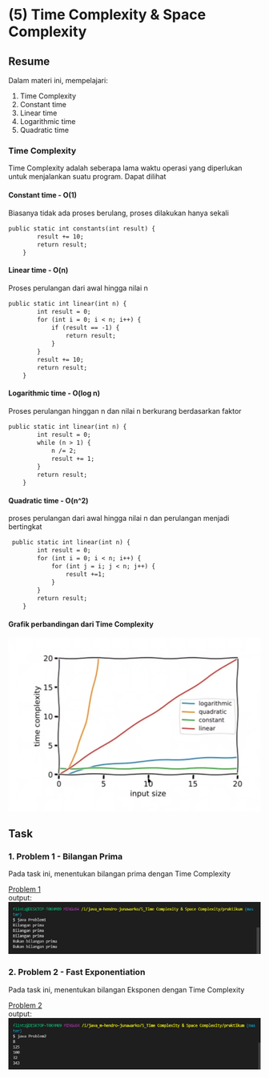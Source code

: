 # (5) Time Complexity & Space Complexity

## Resume
Dalam materi ini, mempelajari:
1. Time Complexity
2. Constant time
3. Linear time
4. Logarithmic time
5. Quadratic time

### Time Complexity
Time Complexity adalah seberapa lama waktu operasi yang diperlukan untuk menjalankan suatu program. Dapat dilihat 
#### Constant time - O(1)
Biasanya tidak ada proses berulang, proses dilakukan hanya sekali
```
public static int constants(int result) {
        result += 10;
        return result;
    }
```
#### Linear time - O(n)
Proses perulangan dari awal hingga nilai n 
```
public static int linear(int n) {
        int result = 0;
        for (int i = 0; i < n; i++) {
            if (result == -1) {
                return result;
            }
        }
        result += 10;
        return result;
    }
```
#### Logarithmic time - O(log n)
Proses perulangan hinggan n dan nilai n berkurang berdasarkan faktor
```
public static int linear(int n) {
        int result = 0;
        while (n > 1) {
            n /= 2;
            result += 1;
        }
        return result;
    }
```

#### Quadratic time - O(n^2)
proses perulangan dari awal hingga nilai n dan perulangan menjadi bertingkat
```
 public static int linear(int n) {
        int result = 0;
        for (int i = 0; i < n; i++) {
            for (int j = i; j < n; j++) {
                result +=1;
            }
        }
        return result;
    }
```

#### Grafik perbandingan dari Time Complexity
![Time Complexity](./screenshots/img1.PNG)


## Task
### 1. Problem 1 - Bilangan Prima 
Pada task ini, menentukan bilangan prima dengan Time Complexity 

[Problem 1](./praktikum/Problem1.java)\
output:\
![Problem 1](./screenshots/problem1.PNG)

### 2. Problem 2 - Fast Exponentiation 
Pada task ini, menentukan bilangan Eksponen dengan Time Complexity 

[Problem 2](./praktikum/Problem2.java)\
output:\
![Problem 2](./screenshots/problem2.PNG)




